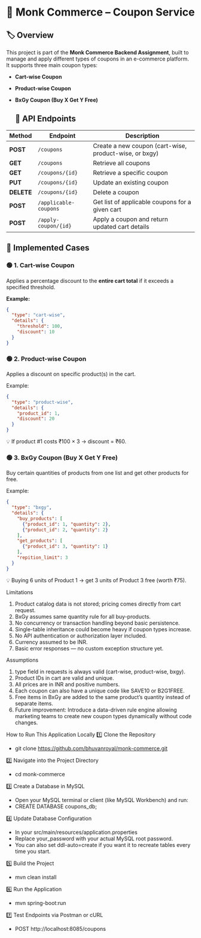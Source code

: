 # 🧾 Monk Commerce – Coupon Service

## 🏷️ Overview
This project is part of the **Monk Commerce Backend Assignment**, built to manage and apply different types of coupons in an e-commerce platform.  
It supports three main coupon types:
- **Cart-wise Coupon**  
- **Product-wise Coupon**  
- **BxGy Coupon (Buy X Get Y Free)**

  ## 🚀 API Endpoints

| Method | Endpoint | Description |
|--------|-----------|-------------|
| **POST** | `/coupons` | Create a new coupon (cart-wise, product-wise, or bxgy) |
| **GET** | `/coupons` | Retrieve all coupons |
| **GET** | `/coupons/{id}` | Retrieve a specific coupon |
| **PUT** | `/coupons/{id}` | Update an existing coupon |
| **DELETE** | `/coupons/{id}` | Delete a coupon |
| **POST** | `/applicable-coupons` | Get list of applicable coupons for a given cart |
| **POST** | `/apply-coupon/{id}` | Apply a coupon and return updated cart details |

## 🧩 Implemented Cases

### 🟢 1. Cart-wise Coupon
Applies a percentage discount to the **entire cart total** if it exceeds a specified threshold.

**Example:**
```json
{
  "type": "cart-wise",
  "details": {
    "threshold": 100,
    "discount": 10
  }
} 
```
### 🟢 2. Product-wise Coupon

Applies a discount on specific product(s) in the cart.

Example:
```json
{
  "type": "product-wise",
  "details": {
    "product_id": 1,
    "discount": 20
  }
}
```
💡 If product #1 costs ₹100 × 3 → discount = ₹60.

### 🟢 3. BxGy Coupon (Buy X Get Y Free)

Buy certain quantities of products from one list and get other products for free.

Example:
```json
{
  "type": "bxgy",
  "details": {
    "buy_products": [
      {"product_id": 1, "quantity": 2},
      {"product_id": 2, "quantity": 2}
    ],
    "get_products": [
      {"product_id": 3, "quantity": 1}
    ],
    "repition_limit": 3
  }
}
```
💡 Buying 6 units of Product 1 → get 3 units of Product 3 free (worth ₹75).

Limitations

1. Product catalog data is not stored; pricing comes directly from cart request.
2. BxGy assumes same quantity rule for all buy-products.
3. No concurrency or transaction handling beyond basic persistence.
4. Single-table inheritance could become heavy if coupon types increase.
5. No API authentication or authorization layer included.
6. Currency assumed to be INR.
7. Basic error responses — no custom exception structure yet.

Assumptions

1. type field in requests is always valid (cart-wise, product-wise, bxgy).
2. Product IDs in cart are valid and unique.
3. All prices are in INR and positive numbers.
4. Each coupon can also have a unique code like SAVE10 or B2G1FREE.
5. Free items in BxGy are added to the same product’s quantity instead of separate items.
6. Future improvement: Introduce a data-driven rule engine allowing marketing teams to create new coupon types dynamically without code changes.

How to Run This Application Locally
1️⃣ Clone the Repository
  - git clone https://github.com/bhuvanroyal/monk-commerce.git
    
2️⃣ Navigate into the Project Directory
  - cd monk-commerce

3️⃣ Create a Database in MySQL
  - Open your MySQL terminal or client (like MySQL Workbench) and run:
  - CREATE DATABASE coupons_db;

4️⃣ Update Database Configuration
  - In your src/main/resources/application.properties
  - Replace your_password with your actual MySQL root password.
  - You can also set ddl-auto=create if you want it to recreate tables every time you start.

5️⃣ Build the Project
  - mvn clean install

6️⃣ Run the Application
  - mvn spring-boot:run
    
7️⃣ Test Endpoints via Postman or cURL
  - POST http://localhost:8085/coupons
